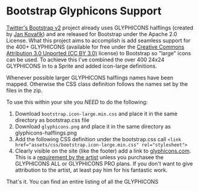 Bootstrap Glyphicons Support
============================

[Twitter's Bootstrap v2](http://twitter.github.com/bootstrap) project already uses GLYPHICONS halflings (created by [Jan Kovařík](http://glyphicons.com/)) and are released for Bootstrap under the Apache 2.0 License. What this project aims to accomplish is add seamless support for the 400+ GLYPHICONS (available for free under the [Creative Commons Attribution 3.0 Unported (CC BY 3.0)](http://creativecommons.org/licenses/by/3.0/deed.en) license) to Bootstrap so "large" icons can be used. To achieve this I've combined the over 400 24x24 GLYPHICONS in to a Sprite and added icon-large definitions.

Whenever possible larger GLYPHICONS halflings names have been mapped. Otherwise the CSS class definition follows the names set by the files in the zip.

To use this within your site you *NEED* to do the following:

 1. Download `bootstrap.icon-large.min.css` and place it in the same directory as bootstrap.css file
 2. Download `glyphicons.png` and place it in the same directory as glyphicons-halflings.png
 3. Add the following CSS definition under the bootstrap.css call
     `<link href="assets/css/bootstrap.icon-large.min.css" rel="stylesheet">`
 4. Clearly visible on the site (like the footer) add a link to [glyphicons.com](http://www.glyphicons.com/). This is a [requirement by the artist](http://glyphicons.com/glyphicons-licenses/) unless you purchasee the GLYPHICONS ALL or GLYPHICONS PRO plans. If you don't want to give attribution to the artist, at least pay him for his fantastic work.

That's it. You can find an entire listing of all the GLYPHICONS
